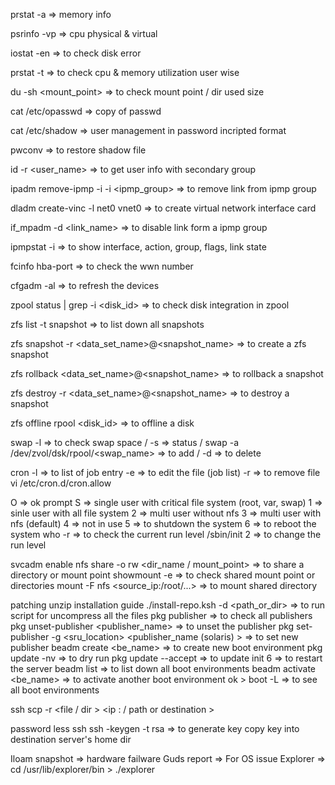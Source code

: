 prstat -a => memory info

psrinfo -vp => cpu physical & virtual

iostat -en => to check disk error

prstat -t => to check cpu & memory utilization user wise 

du -sh <mount_point> => to check mount point / dir used size 

cat /etc/opasswd => copy of passwd 

cat /etc/shadow => user management in password incripted format 

pwconv => to restore shadow file 

id -r <user_name> => to get user info with secondary group 

ipadm remove-ipmp -i <link-1> -i <link-2> <ipmp_group> => to remove link from ipmp group

dladm create-vinc -l net0 vnet0 => to create virtual network interface card 

if_mpadm -d <link_name> => to disable link form a ipmp group 

ipmpstat -i => to show interface, action, group, flags, link state 

fcinfo hba-port => to check the wwn number 

cfgadm -al => to refresh the devices 

zpool status | grep -i <disk_id> => to check disk integration in zpool 

zfs list -t snapshot => to list down all snapshots 

zfs snapshot -r <data_set_name>@<snapshot_name> => to create a zfs snapshot 

zfs rollback <data_set_name>@<snapshot_name> => to rollback a snapshot 

zfs destroy -r <data_set_name>@<snapshot_name> => to destroy a snapshot 

zfs offline rpool <disk_id> => to offline a disk 

swap -l => to check swap space / -s => status / swap -a /dev/zvol/dsk/rpool/<swap_name> => to add  / -d => to delete

cron 
-l => to list of job entry 
-e => to edit the file (job list)
-r => to remove file 
vi /etc/cron.d/cron.allow

O => ok prompt 
S => single user with critical file system (root, var, swap)
1 => sinle user with all file system 
2 => multi user without nfs
3 => multi user with nfs (default)
4 => not in use
5 => to shutdown the system 
6 => to reboot the system 
who -r => to check the current run level 
/sbin/init 2 => to change the run level 

svcadm enable nfs 
share -o rw <dir_name / mount_point> => to share a directory or mount point 
showmount -e => to check shared mount point or directories 
mount -F nfs <source_ip:/root/...> <destination> => to mount shared directory 

patching 
unzip installation guide 
./install-repo.ksh -d <path_or_dir> => to run script for uncompress all the files 
pkg publisher => to check all publishers 
pkg unset-publisher <publisher_name> => to unset the publisher 
pkg set-publisher -g <sru_location> <publisher_name (solaris) > => to set new publisher 
beadm create <be_name> => to create new boot environment 
pkg update -nv => to dry run 
pkg update --accept => to update 
init 6 => to restart the server 
beadm list => to list down all boot environments 
beadm activate <be_name> => to activate another boot environment 
ok > boot -L => to see all boot environments 

ssh
scp -r <file / dir > <ip : / path or destination >

password less ssh 
ssh -keygen -t rsa => to generate key 
copy key into destination server's home dir <authorised-keys> 


Iloam snapshot => hardware failware 
Guds report => For OS issue 
Explorer => 
cd /usr/lib/explorer/bin > ./explorer 

